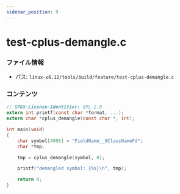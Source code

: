 ```yaml
---
sidebar_position: 9
---
```

# test-cplus-demangle.c

### ファイル情報

- パス: `linux-v6.12/tools/build/feature/test-cplus-demangle.c`

### コンテンツ

```c
// SPDX-License-Identifier: GPL-2.0
extern int printf(const char *format, ...);
extern char *cplus_demangle(const char *, int);

int main(void)
{
	char symbol[4096] = "FieldName__9ClassNameFd";
	char *tmp;

	tmp = cplus_demangle(symbol, 0);

	printf("demangled symbol: {%s}\n", tmp);

	return 0;
}

```
